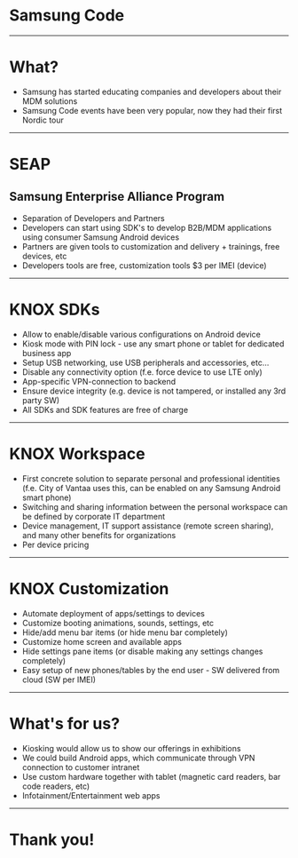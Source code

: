 # Samsung Code

---

# What?

* Samsung has started educating companies and developers about their MDM solutions
* Samsung Code events have been very popular, now they had their first Nordic tour

---

# SEAP

## Samsung Enterprise Alliance Program

* Separation of Developers and Partners
* Developers can start using SDK's to develop B2B/MDM applications using consumer Samsung Android devices
* Partners are given tools to customization and delivery + trainings, free devices, etc
* Developers tools are free, customization tools $3 per IMEI (device)

---

# KNOX SDKs

* Allow to enable/disable various configurations on Android device
* Kiosk mode with PIN lock - use any smart phone or tablet for dedicated business app
* Setup USB networking, use USB peripherals and accessories, etc...
* Disable any connectivity option (f.e. force device to use LTE only)
* App-specific VPN-connection to backend
* Ensure device integrity (e.g. device is not tampered, or installed any 3rd party SW)
* All SDKs and SDK features are free of charge

---

# KNOX Workspace

* First concrete solution to separate personal and professional identities (f.e. City of Vantaa uses this, can be enabled on any Samsung Android smart phone)
* Switching and sharing information between the personal workspace can be defined by corporate IT department
* Device management, IT support assistance (remote screen sharing), and many other benefits for organizations
* Per device pricing

---

# KNOX Customization

* Automate deployment of apps/settings to devices
* Customize booting animations, sounds, settings, etc
* Hide/add menu bar items (or hide menu bar completely)
* Customize home screen and available apps
* Hide settings pane items (or disable making any settings changes completely)
* Easy setup of new phones/tables by the end user - SW delivered from cloud (SW per IMEI)

---

# What's for us?

* Kiosking would allow us to show our offerings in exhibitions
* We could build Android apps, which communicate through VPN connection to customer intranet
* Use custom hardware together with tablet (magnetic card readers, bar code readers, etc)
* Infotainment/Entertainment web apps

---

# Thank you!
